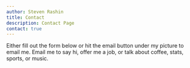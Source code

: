 ```yaml
---
author: Steven Rashin
title: Contact
description: Contact Page
contact: true
---
```


Either fill out the form below or hit the email button under my picture to email me.  Email me to say hi, offer me a job, or talk about coffee, stats, sports, or music.


    
        
